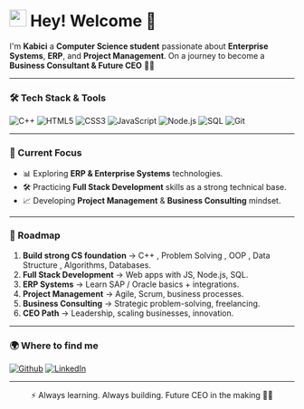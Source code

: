 <h1><img src="https://emojis.slackmojis.com/emojis/images/1531849430/4246/blob-sunglasses.gif?1531849430" width="30"/> Hey! Welcome 👋</h1>

<p>I'm <b>Kabici</b> a <b>Computer Science student</b> passionate about 
<b>Enterprise Systems</b>, <b>ERP</b>, and <b>Project Management</b>.  
On a journey to become a <b>Business Consultant & Future CEO</b> 🏢✨</p>

---

<h3>🛠️ Tech Stack & Tools</h3>
<p>
  <img alt="C++" src="https://img.shields.io/badge/-C++-00599C?style=flat-square&logo=cplusplus&logoColor=white" />
  <img alt="HTML5" src="https://img.shields.io/badge/-HTML5-E34F26?style=flat-square&logo=html5&logoColor=white" />
  <img alt="CSS3" src="https://img.shields.io/badge/-CSS3-1572B6?style=flat-square&logo=css3&logoColor=white" />
  <img alt="JavaScript" src="https://img.shields.io/badge/-JavaScript-F7DF1E?style=flat-square&logo=javascript&logoColor=black" />
  <img alt="Node.js" src="https://img.shields.io/badge/-Node.js-43853d?style=flat-square&logo=node.js&logoColor=white" />
  <img alt="SQL" src="https://img.shields.io/badge/-SQL-336791?style=flat-square&logo=postgresql&logoColor=white" />
  <img alt="Git" src="https://img.shields.io/badge/-Git-F05032?style=flat-square&logo=git&logoColor=white" />
</p>

---

<h3>📂 Current Focus</h3>
<ul>
  <li>📊 Exploring <b>ERP & Enterprise Systems</b> technologies.</li>
  <li>🛠️ Practicing <b>Full Stack Development</b> skills as a strong technical base.</li>
  <li>📈 Developing <b>Project Management</b> & <b>Business Consulting</b> mindset.</li>
</ul>

---

<h3>🚀 Roadmap</h3>
<ol>
  <li><b>Build strong CS foundation</b> → C++ , Problem Solving , OOP , Data Structure , Algorithms, Databases.</li>
  <li><b>Full Stack Development</b> → Web apps with JS, Node.js, SQL.</li>
  <li><b>ERP Systems</b> → Learn SAP / Oracle basics + integrations.</li>
  <li><b>Project Management</b> → Agile, Scrum, business processes.</li>
  <li><b>Business Consulting</b> → Strategic problem-solving, freelancing.</li>
  <li><b>CEO Path</b> → Leadership, scaling businesses, innovation.</li>
</ol>

---

<h3>🌍 Where to find me</h3>
<p>
  <a href="https://github.com/mostafa-esmail" target="_blank"><img alt="Github" src="https://img.shields.io/badge/GitHub-%2312100E.svg?&style=for-the-badge&logo=Github&logoColor=white" /></a>
  <a href="https://www.linkedin.com/in/mostafa-esmail-31113a288/" target="_blank"><img alt="LinkedIn" src="https://img.shields.io/badge/linkedin-%230077B5.svg?&style=for-the-badge&logo=linkedin&logoColor=white" /></a>
</p>

---

<p align="center">⚡ Always learning. Always building. Future CEO in the making 💼✨</p>

